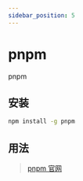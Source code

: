 ```yaml
---
sidebar_position: 5
---
```


# pnpm

pnpm

## 安装

```bash
npm install -g pnpm
```

## 用法

> [pnpm 官网](https://pnpm.io/zh/)
